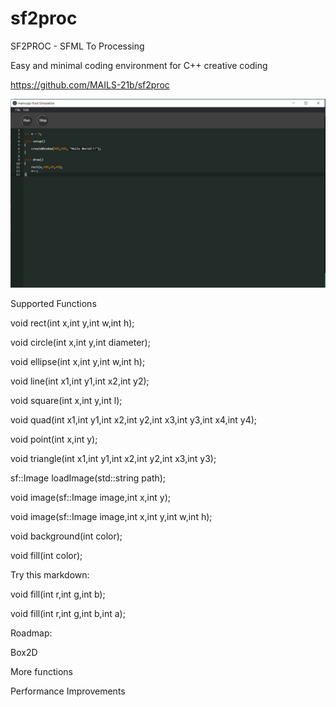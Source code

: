 # sf2proc
SF2PROC - SFML To Processing

Easy and minimal coding environment for C++ creative coding

https://github.com/MAILS-21b/sf2proc

![screenshot](https://github.com/MAILS-21b/sf2proc/blob/main/sf2p.png)

Supported Functions

void rect(int x,int y,int w,int h);

void circle(int x,int y,int diameter);

void ellipse(int x,int y,int w,int h);

void line(int x1,int y1,int x2,int y2); 

void square(int x,int y,int l);

void quad(int x1,int y1,int x2,int y2,int x3,int y3,int x4,int y4);

void point(int x,int y);

void triangle(int x1,int y1,int x2,int y2,int x3,int y3);

sf::Image loadImage(std::string path);

void image(sf::Image image,int x,int y);

void image(sf::Image image,int x,int y,int w,int h);

void background(int color);

void fill(int color);


Try this markdown:

void fill(int r,int g,int b);

void fill(int r,int g,int b,int a);

Roadmap:

Box2D

More functions

Performance Improvements
